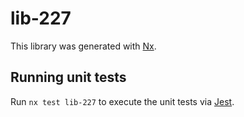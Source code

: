 # lib-227

This library was generated with [Nx](https://nx.dev).

## Running unit tests

Run `nx test lib-227` to execute the unit tests via [Jest](https://jestjs.io).
